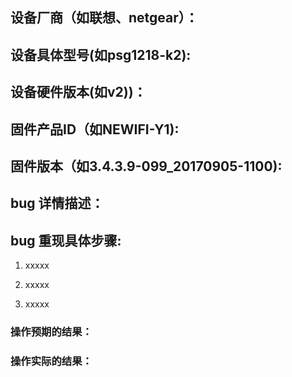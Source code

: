 ## 设备厂商（如联想、netgear）：

## 设备具体型号(如psg1218-k2):

## 设备硬件版本(如v2))：

## 固件产品ID（如NEWIFI-Y1):

## 固件版本（如3.4.3.9-099_20170905-1100):

## bug 详情描述：




## bug 重现具体步骤:

1. xxxxx

2. xxxxx

3. xxxxx

### 操作预期的结果：


### 操作实际的结果：



